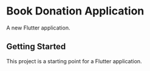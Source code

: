 # Book Donation Application

A new Flutter application.

## Getting Started

This project is a starting point for a Flutter application.

